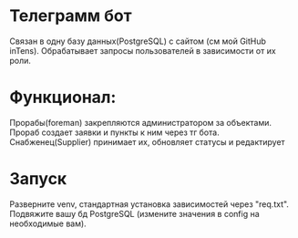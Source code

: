 # Телеграмм бот
Связан в одну базу данных(PostgreSQL) с сайтом (см мой GitHub inTens). Обрабатывает запросы пользователей в зависимости от их роли.
# Функционал:
Прорабы(foreman) закрепляются администратором за объектами. Прораб создает заявки и пункты к ним через тг бота. Снабженец(Supplier) принимает их, обновляет статусы и редактирует
# Запуск
Разверните venv, стандартная установка зависимостей через "req.txt". Подвяжите вашу бд PostgreSQL (измените значения в config на необходимые вам).

